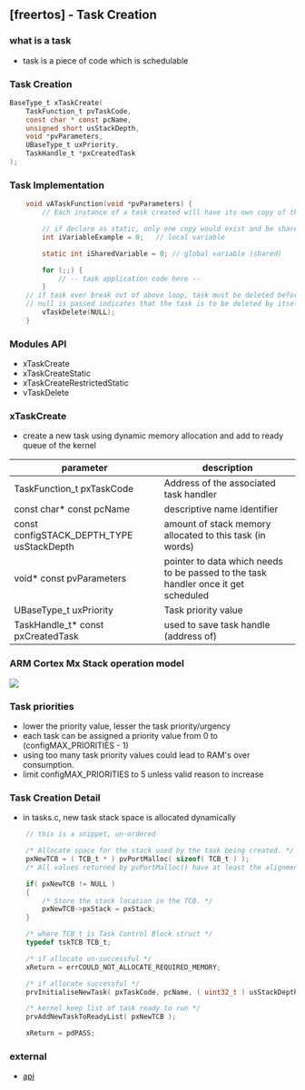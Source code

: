 ## [freertos] - Task Creation

### what is a task
* task is a piece of code which is schedulable

### Task Creation
```c
BaseType_t xTaskCreate(
    TaskFunction_t pvTaskCode,
    const char * const pcName,
    unsigned short usStackDepth,
    void *pvParameters,
    UBaseType_t uxPriority,
    TaskHandle_t *pxCreatedTask
);
```

### Task Implementation
```c
    void vATaskFunction(void *pvParameters) {
        // Each instance of a task created will have its own copy of the iVariableExample variable.

        // if declare as static, only one copy would exist and be shared by each created instance of the task.
        int iVariableExample = 0;   // local variable

        static int iSharedVariable = 0; // global variable (shared)

        for (;;) {
            // -- task application code here --
        }
    // if task ever break out of above loop, task must be deleted before reaching the end of this function.
    // null is passed indicates that the task is to be deleted by itself, ie (this) task
        vTaskDelete(NULL);
    }
```

### Modules API
* xTaskCreate
* xTaskCreateStatic
* xTaskCreateRestrictedStatic
* vTaskDelete

### xTaskCreate
* create a new task using dynamic memory allocation and add to ready queue of the kernel

| parameter | description |
| ----- | ----- |
| TaskFunction_t pxTaskCode | Address of the associated task handler |
| const char* const pcName | descriptive name identifier |
| const configSTACK_DEPTH_TYPE usStackDepth | amount of stack memory allocated to this task (in words) |
| void* const pvParameters | pointer to data which needs to be passed to the task handler once it get scheduled |
|UBaseType_t uxPriority | Task priority value |
|TaskHandle_t* const pxCreatedTask | used to save task handle (address of) |


### ARM Cortex Mx Stack operation model
![](../assets/img/)

### Task priorities
* lower the priority value, lesser the task priority/urgency
* each task can be assigned a priority value from 0 to (configMAX_PRIORITIES - 1)
* using too many task priority values could lead to RAM's over consumption.
* limit configMAX_PRIORITIES to 5 unless valid reason to increase


### Task Creation Detail
* in tasks.c, new task stack space is allocated dynamically
```c
    // this is a snippet, un-ordered

    /* Allocate space for the stack used by the task being created. */
    pxNewTCB = ( TCB_t * ) pvPortMalloc( sizeof( TCB_t ) );
    /* All values returned by pvPortMalloc() have at least the alignment required by the MCU's stack, and the first member of TCB_t is always a pointer to the task's stack. */

    if( pxNewTCB != NULL )
    {
        /* Store the stack location in the TCB. */
        pxNewTCB->pxStack = pxStack;
    }

    /* where TCB_t is Task Control Block struct */
    typedef tskTCB TCB_t;

    /* if allocate un-successful */
    xReturn = errCOULD_NOT_ALLOCATE_REQUIRED_MEMORY;

    /* if allocate successful */
    prvInitialiseNewTask( pxTaskCode, pcName, ( uint32_t ) usStackDepth, pvParameters, uxPriority, pxCreatedTask, pxNewTCB, NULL );

    /* kernel keep list of task ready to run */
    prvAddNewTaskToReadyList( pxNewTCB );

    xReturn = pdPASS;
```

### external
* [api](https://www.freertos.org/a00125.html)